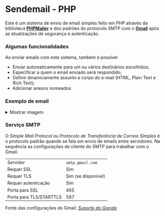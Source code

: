 # Sendemail - PHP

Este é um sistema de envio de email simples feito em PHP através da biblioteca **[PHPMailer](https://github.com/PHPMailer/PHPMailer)** e dos padrões do protocolo SMTP com o **[Gmail](https://www.google.com/intl/pt-BR/gmail/about/)** após as atualizações de segurança e autenticação.

### Algumas funcionalidades

Ao enviar emails com este sistema, também é possível

- Enviar automaticamente para um ou vários destinários escolhidos;
- Especificar a quem o email enviado será respondido;
- Definir dinamicamente assunto e corpo do e-mail (HTML, Plain Text e Rich Text);
- Adicionar anexos nomeados

### Exemplo de email
<details>
    <summary>Mostrar imagem</summary>

[<img width="100%" src="/assets/img/email-exemple.png" title="Exemplo de email enviado">](https://github.com/Refusado/sendemail-php/blob/main/assets/img/email-exemple.png)

</details>

### Serviço SMTP

O *Simple Mail Protocol* ou *Protocolo de Transferência de Correio Simples* é o protocolo padrão quando se fala em envio de emails entre servidores. Na sequência as configurações de cliente do SMTP para trabalhar com o Gmail.

|||
|---|---|
Servidor | `smtp.gmail.com`
Requer SSL | Sim
Requer TLS | Sim (se disponível)
Requer autenticação | Sim
Porta para SSL | 465
Porta para TLS/STARTTLS | 587

Fonte das configurações do Gmail: *[Suporte do Google](https://support.google.com/mail/answer/7126229)*